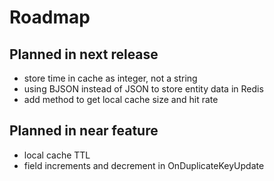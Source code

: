 # Roadmap


## Planned in next release

 * store time in cache as integer, not a string <Badge text="performance" type="error"/>
 * using BJSON instead of JSON to store entity data in Redis <Badge text="performance" type="error"/>
 * add method to get local cache size and hit rate <Badge text="new feature"/>

## Planned in near feature

 * local cache TTL <Badge text="new feature"/>
 * field increments and decrement in OnDuplicateKeyUpdate <Badge text="new feature"/>
